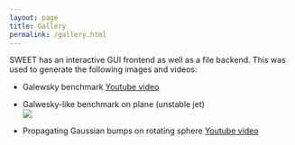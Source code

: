 ```yaml
---
layout: page
title: Gallery
permalink: /gallery.html
---
```



SWEET has an interactive GUI frontend as well as a file backend. This was used to generate the following images and videos:


* Galewsky benchmark
  <a href="https://www.youtube.com/watch?v=bEJ8c26TFEk" target="_blank">Youtube video</a>

* Galwesky-like benchmark on plane (unstable jet)<br />
  <img src="data/gallery/unstablejet_360.gif" style="max-width:200px; width:auto; height:auto" />

* Propagating Gaussian bumps on rotating sphere
  <a href="https://www.youtube.com/watch?v=mmaj0l2ZO9k" target="_blank">Youtube video</a>

